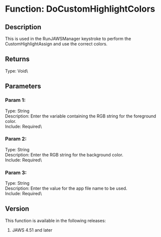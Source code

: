 # Function: DoCustomHighlightColors

## Description

This is used in the RunJAWSManager keystroke to perform the
CustomHighlightAssign and use the correct colors.

## Returns

Type: Void\

## Parameters

### Param 1:

Type: String\
Description: Enter the variable containing the RGB string for the
foreground color.\
Include: Required\

### Param 2:

Type: String\
Description: Enter the RGB string for the background color.\
Include: Required\

### Param 3:

Type: String\
Description: Enter the value for the app file name to be used.\
Include: Required\

## Version

This function is available in the following releases:

1.  JAWS 4.51 and later
